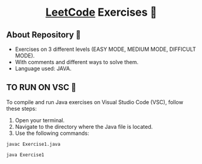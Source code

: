 <div align="center">
<h1 align="center"><a href="https://leetcode.com/cristinamateospaez/">LeetCode</a> Exercises 🤍</h1>
</div>

## About Repository 🤍
- Exercises on 3 different levels (EASY MODE, MEDIUM MODE, DIFFICULT MODE).
- With comments and different ways to solve them.
- Language used: JAVA.

## TO RUN ON VSC 🤍
To compile and run Java exercises on Visual Studio Code (VSC), follow these steps:

1. Open your terminal.
2. Navigate to the directory where the Java file is located.
3. Use the following commands:
   
```shell
javac Exercise1.java

java Exercise1



